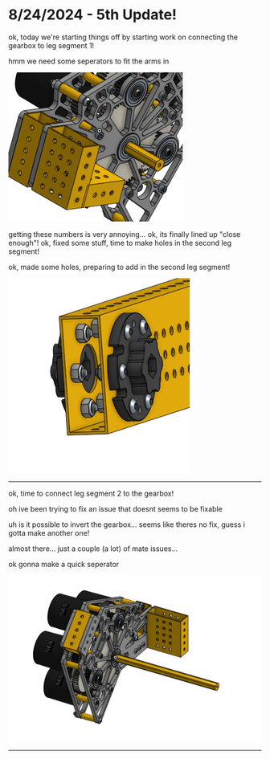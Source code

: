 # 8/24/2024 - 5th Update!

ok, today we're starting things off by starting work on connecting the gearbox to leg segment 1!

hmm we need some seperators to fit the arms in

![yay box tubing](</updatelogs/images/082024/08242024 - 1.png>)

getting these numbers is very annoying... ok, its finally lined up "close enough"! ok, fixed some stuff, time to make holes in the second leg segment!

ok, made some holes, preparing to add in the second leg segment!

![yay](</updatelogs/images/082024/08242024 - 2.png>)

---

ok, time to connect leg segment 2 to the gearbox!

oh ive been trying to fix an issue that doesnt seems to be fixable

uh is it possible to invert the gearbox... seems like theres no fix, guess i gotta make another one!

almost there... just a couple (a lot) of mate issues...

ok gonna make a quick seperator

![yay](</updatelogs/images/082024/08242024 - 3.png>)

---

